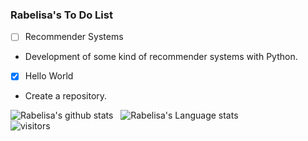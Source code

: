 ### Rabelisa's To Do List

- [ ] Recommender Systems
 - Development of some kind of recommender systems with Python.
- [x] Hello World
 - Create a repository.

![Rabelisa's github stats](https://github-readme-stats.vercel.app/api?username=rabelisa&show_icons=true&hide_border=true&include_all_commits=true)&nbsp;&nbsp;
![Rabelisa's Language stats](https://github-readme-stats-eight-theta.vercel.app/api/top-langs/?username=rabelisa&layout=compact&langs_count=10&hide=shell,html,css)
<br />
![visitors](https://visitor-badge.laobi.icu/badge?page_id=rabelisa.rabelisa)
 
